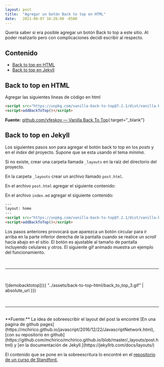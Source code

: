 ```yaml
---
layout: post
title:  "Agregar un botón Back to top en HTML"
date:   2021-08-07 16:26:00 -0500
--- 
```


Quería saber si era posible agregar un botón Back to top a este sitio. Al poder realizarlo pero con complicaciones decidí escribir al respecto.

## Contenido

* [Back to top en HTML](#back-to-top-en-html)
* [Back to top en Jekyll](#back-to-top-en-jekyll)

## Back to top en HTML

Agregar las siguientes lineas de código en html

```html
<script src="https://unpkg.com/vanilla-back-to-top@7.2.1/dist/vanilla-back-to-top.min.js"></script>
<script>addBackToTop()</script>
```

**Fuente:** [github.com/vfeskov &mdash; Vanilla Back To Top](https://github.com/vfeskov/vanilla-back-to-top){:target="_blank"}

## Back to top en Jekyll

Los siguientes pasos son para agregar el botón back to top en los *posts* y en el *index* del proyecto. Supone que se esta usando el tema *minima*.

Si no existe, crear una carpeta llamada `_layouts` en la raíz del directorio del proyecto.

En la carpeta `_layouts` crear un archivo llamado `post.html`.

En el archivo `post.html` agregar el siguiente contenido:

<script src="https://gist.github.com/JuanMX/2e3967b10b7be8cd6cfc0da533133a8b.js"></script>

En el archivo `index.md` agregar el siguiente contenido:

```html
---
layout: home
---
<script src="https://unpkg.com/vanilla-back-to-top@7.2.1/dist/vanilla-back-to-top.min.js"></script>
<script>addBackToTop()</script>
```

Los pasos anteriores provocará que aparezca un botón circular para ir arriba en la parte inferior derecha de la pantalla cuando se realice un *scroll* hacia abajo en el sitio. El botón es ajustable al tamaño de pantalla incluyendo celulares y otros. El siguiente gif animado muestra un ejemplo del funcionamiento.

<br>
<hr>
<br>

![demobacktotop]({{ "../assets/back-to-top-html/back_to_top_3.gif" | absolute_url }})

<br>
<hr>
<br>
**Fuente:** La idea de sobreescribir el layout del post la encontré [En una pagina de github pages](https://mchirico.github.io/javascript/2016/12/22/JavascriptNetwork.html), [con su repositorio en github](https://github.com/mchirico/mchirico.github.io/blob/master/_layouts/post.html) y [en la documentación de Jekyll.](https://jekyllrb.com/docs/layouts/)

El contenido que se pone en la sobreescritura lo encontré en el [repositorio de un curso de Standford.](https://github.com/cs231n/cs231n.github.io/blob/master/_layouts/post.html)